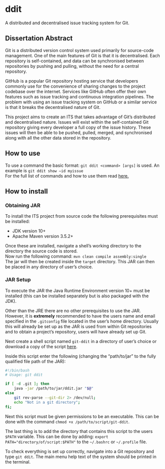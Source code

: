 # ddit

A distributed and decentralised issue tracking system for Git.

## Dissertation Abstract

Git is a distributed version control system used primarily for source-code management. One of the 
main features of Git is that it is decentralised. Each repository is self-contained, and data can be 
synchronised between repositories by pushing and pulling, without the need for a central repository. 

GitHub is a popular Git repository hosting service that developers commonly use for the convenience 
of sharing changes to the project codebase over the internet. Services like GitHub often offer their 
own features such as issue tracking and continuous integration pipelines. The problem with using an 
issue tracking system on GitHub or a similar service is that it breaks the decentralised nature of Git.

This project aims to create an ITS that takes advantage of Git’s distributed and decentralised nature. 
Issues will exist within the self-contained Git repository giving every developer a full copy of the issue 
history. These issues will then be able to be pushed, pulled, merged, and synchronised along with all 
the other data stored in the repository.


## How to use
To use a command the basic format: `git ddit <command> [args]` is used. An example is `git ddit show –id myissue`  
For the full list of commands and how to use them read [here.](https://github.com/blackjackz151/git-ddit/tree/master/src/main/resources/help)


## How to install
### Obtaining JAR
To install the ITS project from source code the following prerequisites must be installed: 


*  JDK version 10+ 
*  Apache Maven version 3.5.2+ 

Once these are installed, navigate a shell’s working directory to the directory the source code is stored.  
Now run the following command: `mvn clean compile assembly:single`  
The jar will then be created inside the `target` directory. 
This JAR can then be placed in any directory of user’s choice. 

### JAR Setup

To execute the JAR the Java Runtime Environment version 10+ must be installed (this can be installed separately but is also packaged with the JDK).  

Other than the JRE there are no other prerequisites to use the JAR. However, it is **extremely** recommended to have the users name and email specified in the `.gitconfig` file located in the user’s home directory. Usually this will already be set up as the JAR is used from within Git repositories and to obtain a project’s repository, users will have already set up Git. 

Next create a shell script named `git-ddit` in a directory of user’s choice or download a copy of the script [here](https://github.com/blackjackz151/git-ddit/blob/master/git-ddit). 

Inside this script enter the following (changing the “path/to/jar” to the fully qualified file path of the JAR): 
```bash
#!/bin/bash
# Usage: git ddit 

if [ -d .git ]; then   
    java -jar /path/to/jar/ddit.jar "$@" 
else   
    git rev-parse --git-dir 2> /dev/null;  
    echo "Not in a git directory"; 
fi; 
```

Next this script must be given permissions to be an executable. This can be done with the command `chmod +x /path/to/script/git-ddit`. 

The last thing is to add the directory that contains this script to the users `$PATH` variable. This can be done by adding: `export PATH="directory/of/script:$PATH"`  to the `~/.bashrc` or `~/.profile` file.  

To check everything is set up correctly, navigate into a Git repository and type `git ddit`. The main menu help text of the system should be printed in the terminal. 
